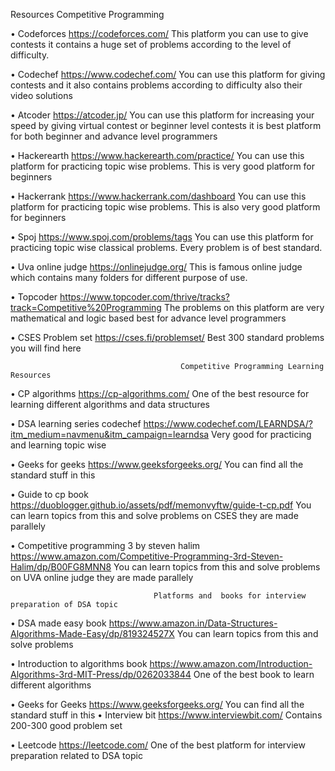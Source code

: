 Resources
                                                    Competitive Programming  
                                                    
•	  Codeforces
https://codeforces.com/
This platform you can use to give contests it contains a huge set of problems according to the level of difficulty.

•	 Codechef
https://www.codechef.com/
You can use this platform for giving contests and it also contains problems according to difficulty also their video solutions

•	 Atcoder
https://atcoder.jp/
You can use this platform for increasing your speed by giving virtual contest or beginner level contests it is best platform for both beginner and advance level programmers

•	 Hackerearth
https://www.hackerearth.com/practice/
You can use this platform for practicing topic wise problems. This is very good platform for beginners

•	 Hackerrank
https://www.hackerrank.com/dashboard
You can use this platform for practicing topic wise problems. This is also very good platform for beginners

•	 Spoj
https://www.spoj.com/problems/tags
You can use this platform for practicing topic wise classical problems. Every problem is of best standard.

•	 Uva online judge
https://onlinejudge.org/
This is famous online judge which contains many folders for different purpose of use.

•	 Topcoder
https://www.topcoder.com/thrive/tracks?track=Competitive%20Programming
The problems on this platform are very mathematical and logic based best for advance level programmers

•	 CSES Problem set
https://cses.fi/problemset/
Best 300 standard problems you will find here



                                          Competitive Programming Learning Resources

•	 CP algorithms
https://cp-algorithms.com/
One of the best resource for learning different algorithms and data structures

•	 DSA learning series codechef
https://www.codechef.com/LEARNDSA/?itm_medium=navmenu&itm_campaign=learndsa
Very good for practicing and learning topic wise 

•	 Geeks for geeks
https://www.geeksforgeeks.org/
You can find all the standard stuff in this

•	 Guide to cp book
https://duoblogger.github.io/assets/pdf/memonvyftw/guide-t-cp.pdf
You can learn topics from this and solve problems on CSES they are made parallely

•	 Competitive programming 3 by steven halim
https://www.amazon.com/Competitive-Programming-3rd-Steven-Halim/dp/B00FG8MNN8
You can learn topics from this and solve problems on UVA online judge they are made parallely



                                    Platforms and  books for interview  preparation of DSA topic
•	 DSA made easy book
https://www.amazon.in/Data-Structures-Algorithms-Made-Easy/dp/819324527X
You can learn topics from this and solve problems

•	 Introduction to algorithms book
https://www.amazon.com/Introduction-Algorithms-3rd-MIT-Press/dp/0262033844
One of the best book to learn different algorithms

•	  Geeks for Geeks
https://www.geeksforgeeks.org/
You can find all the standard stuff in this
•	 Interview bit
https://www.interviewbit.com/
Contains 200-300 good problem set

•	 Leetcode
https://leetcode.com/
One of the best platform for interview preparation related to DSA topic















